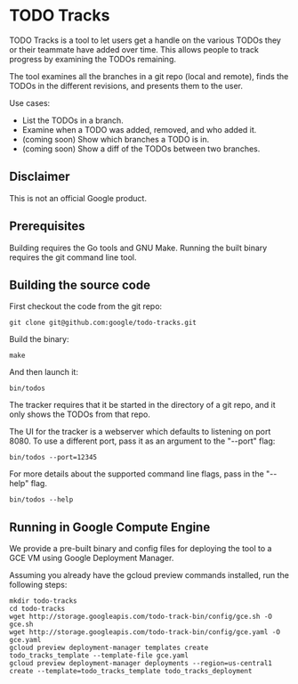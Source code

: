 # TODO Tracks

TODO Tracks is a tool to let users get a handle on the various TODOs they or
their teammate have added over time. This allows people to track progress by
examining the TODOs remaining.

The tool examines all the branches in a git repo (local and remote), finds the TODOs
in the different revisions, and presents them to the user. 

Use cases:

* List the TODOs in a branch.
* Examine when a TODO was added, removed, and who added it.
* (coming soon) Show which branches a TODO is in.
* (coming soon) Show a diff of the TODOs between two branches.

## Disclaimer

This is not an official Google product.

<!--
TODO: Add a getting started section for running from a pre-built binary.
-->

## Prerequisites

Building requires the Go tools and GNU Make. Running the built binary requires the git command line tool.

## Building the source code

First checkout the code from the git repo:

    git clone git@github.com:google/todo-tracks.git

Build the binary:

    make

And then launch it:

    bin/todos

<!--
TODO(ojarjur): Support multiple git repos under the current directory.
-->
The tracker requires that it be started in the directory of a git repo, and it only shows the TODOs from that repo.

The UI for the tracker is a webserver which defaults to listening on port 8080. To use a different port, pass it as an argument to the "--port" flag:

    bin/todos --port=12345

For more details about the supported command line flags, pass in the "--help" flag.

    bin/todos --help

<!--
TODO: Add a section detailing a sample workflow.
-->

## Running in Google Compute Engine

We provide a pre-built binary and config files for deploying the tool to a GCE VM
using Google Deployment Manager.

Assuming you already have the gcloud preview commands installed, run the following steps:

    mkdir todo-tracks
    cd todo-tracks
    wget http://storage.googleapis.com/todo-track-bin/config/gce.sh -O gce.sh
    wget http://storage.googleapis.com/todo-track-bin/config/gce.yaml -O gce.yaml
    gcloud preview deployment-manager templates create todo_tracks_template --template-file gce.yaml
    gcloud preview deployment-manager deployments --region=us-central1 create --template=todo_tracks_template todo_tracks_deployment

